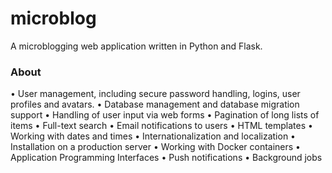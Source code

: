 # microblog
A microblogging web application written in Python and Flask.

### About
• User management, including secure password handling, logins, user profiles and avatars. 
• Database management and database migration support
• Handling of user input via web forms
• Pagination of long lists of items
• Full-text search
• Email notifications to users
• HTML templates
• Working with dates and times
• Internationalization and localization • Installation on a production server
• Working with Docker containers
• Application Programming Interfaces • Push notifications
• Background jobs